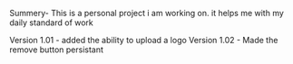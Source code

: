 Summery- This is a personal project i am working on. it helps me with my daily standard of work

Version 1.01 - added the ability to upload a logo
Version 1.02 - Made the remove button persistant
